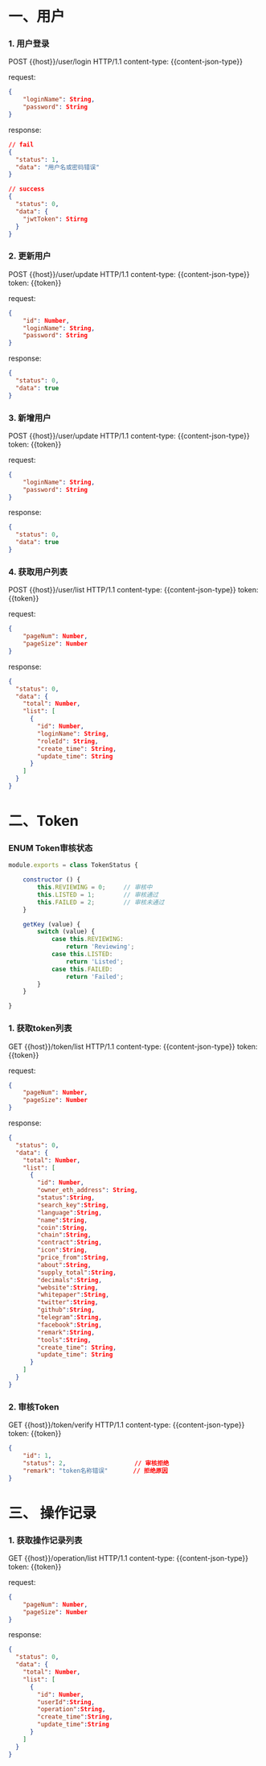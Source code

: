 # 一、用户
### 1. 用户登录
POST {{host}}/user/login HTTP/1.1
content-type: {{content-json-type}}

request:
```json
{
    "loginName": String,
    "password": String
}
```

response:
```json
// fail
{
  "status": 1,
  "data": "用户名或密码错误"
}

// success
{
  "status": 0,
  "data": {
    "jwtToken": Stirng
  }
}
```

### 2. 更新用户
POST {{host}}/user/update HTTP/1.1
content-type: {{content-json-type}}
token: {{token}}

request:
```json
{
    "id": Number,
    "loginName": String,
    "password": String
}
```

response:
```json
{
  "status": 0,
  "data": true
}
```

### 3. 新增用户
POST {{host}}/user/update HTTP/1.1
content-type: {{content-json-type}}
token: {{token}}

request:
```json
{
    "loginName": String,
    "password": String
}
```


response:
```json
{
  "status": 0,
  "data": true
}
```

### 4. 获取用户列表
POST {{host}}/user/list HTTP/1.1
content-type: {{content-json-type}}
token: {{token}}

request:
```json
{
    "pageNum": Number,
    "pageSize": Number
}
```

response:
```json
{
  "status": 0,
  "data": {
    "total": Number,
    "list": [
      {
        "id": Number,
        "loginName": String,
        "roleId": String,
        "create_time": String,
        "update_time": String
      }
    ]
  }
}
```

# 二、Token

### ENUM Token审核状态
```javascript
module.exports = class TokenStatus {

    constructor () {
        this.REVIEWING = 0;     // 审核中
        this.LISTED = 1;        // 审核通过
        this.FAILED = 2;        // 审核未通过
    }

    getKey (value) {
        switch (value) {
            case this.REVIEWING:
                return 'Reviewing';
            case this.LISTED:
                return 'Listed';
            case this.FAILED:
                return 'Failed';
        }
    }

}
```

### 1. 获取token列表
GET {{host}}/token/list HTTP/1.1
content-type: {{content-json-type}}
token: {{token}}

request:
```json
{
    "pageNum": Number,
    "pageSize": Number
}
```

response: 
```json
{
  "status": 0,
  "data": {
    "total": Number,
    "list": [
      {
        "id": Number,
        "owner_eth_address": String,
        "status":String,
        "search_key":String,
        "language":String,
        "name":String,
        "coin":String,
        "chain":String,
        "contract":String,
        "icon":String,
        "price_from":String,
        "about":String,
        "supply_total":String,
        "decimals":String,
        "website":String,
        "whitepaper":String,
        "twitter":String,
        "github":String,
        "telegram":String,
        "facebook":String,
        "remark":String,
        "tools":String,
        "create_time": String,
        "update_time": String
      }
    ]
  }
}
```

### 2. 审核Token
GET {{host}}/token/verify HTTP/1.1
content-type: {{content-json-type}}
token: {{token}}

```json
{
    "id": 1,
    "status": 2,                   // 审核拒绝
    "remark": "token名称错误"       // 拒绝原因
}
```

# 三、 操作记录

### 1. 获取操作记录列表
GET {{host}}/operation/list HTTP/1.1
content-type: {{content-json-type}}
token: {{token}}

request:
```json
{
    "pageNum": Number,
    "pageSize": Number
}
```

response: 
```json
{
  "status": 0,
  "data": {
    "total": Number,
    "list": [
      {
        "id": Number,
        "userId":String,
        "operation":String,
        "create_time":String,
        "update_time":String
      }
    ]
  }
}
```